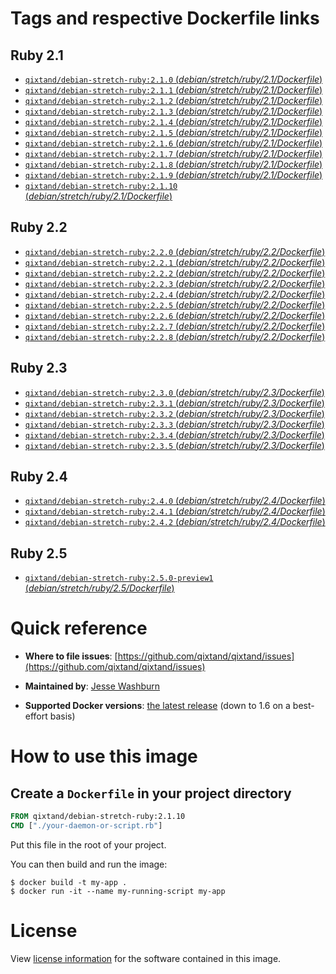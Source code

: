 # Tags and respective Dockerfile links

## Ruby 2.1
- [`qixtand/debian-stretch-ruby:2.1.0` (*debian/stretch/ruby/2.1/Dockerfile*)](https://github.com/qixtand/qixtand/blob/b35da83641a48b1afd7ae4d525daef7dd189e10c/ruby/2.1/debian/stretch/Dockerfile)
- [`qixtand/debian-stretch-ruby:2.1.1` (*debian/stretch/ruby/2.1/Dockerfile*)](https://github.com/qixtand/qixtand/blob/0d9d63b4b2aedf815345cbfafdf0efe756f77664/ruby/2.1/debian/stretch/Dockerfile)
- [`qixtand/debian-stretch-ruby:2.1.2` (*debian/stretch/ruby/2.1/Dockerfile*)](https://github.com/qixtand/qixtand/blob/5518af18d20c1c9f4e20a01011f97cf66a844c28/ruby/2.1/debian/stretch/Dockerfile)
- [`qixtand/debian-stretch-ruby:2.1.3` (*debian/stretch/ruby/2.1/Dockerfile*)](https://github.com/qixtand/qixtand/blob/f38db22e7a4b7913184e15d11712420957fee036/ruby/2.1/debian/stretch/Dockerfile)
- [`qixtand/debian-stretch-ruby:2.1.4` (*debian/stretch/ruby/2.1/Dockerfile*)](https://github.com/qixtand/qixtand/blob/a4ffc5631678ec7d1e28077bcb0592dabcc467b7/ruby/2.1/debian/stretch/Dockerfile)
- [`qixtand/debian-stretch-ruby:2.1.5` (*debian/stretch/ruby/2.1/Dockerfile*)](https://github.com/qixtand/qixtand/blob/7d6ee26dbde92b5ff925383542992e10b543462b/ruby/2.1/debian/stretch/Dockerfile)
- [`qixtand/debian-stretch-ruby:2.1.6` (*debian/stretch/ruby/2.1/Dockerfile*)](https://github.com/qixtand/qixtand/blob/b86b9034cf4d50f44ec5dbbff4f1b4136ceff6d5/ruby/2.1/debian/stretch/Dockerfile)
- [`qixtand/debian-stretch-ruby:2.1.7` (*debian/stretch/ruby/2.1/Dockerfile*)](https://github.com/qixtand/qixtand/blob/5bed2c58e6e0c2728c7284a070740550c700484b/ruby/2.1/debian/stretch/Dockerfile)
- [`qixtand/debian-stretch-ruby:2.1.8` (*debian/stretch/ruby/2.1/Dockerfile*)](https://github.com/qixtand/qixtand/blob/53dadbed05586a8137720a21bdf8116ab635ae41/ruby/2.1/debian/stretch/Dockerfile)
- [`qixtand/debian-stretch-ruby:2.1.9` (*debian/stretch/ruby/2.1/Dockerfile*)](https://github.com/qixtand/qixtand/blob/b953fbeedcf3f440f6755e33dbcdf6527af62f9a/ruby/2.1/debian/stretch/Dockerfile)
- [`qixtand/debian-stretch-ruby:2.1.10` (*debian/stretch/ruby/2.1/Dockerfile*)](https://github.com/qixtand/qixtand/blob/f44aa713bc647d629d37c6a281cb22da0c765841/ruby/2.1/debian/stretch/Dockerfile)

## Ruby 2.2
- [`qixtand/debian-stretch-ruby:2.2.0` (*debian/stretch/ruby/2.2/Dockerfile*)](https://github.com/qixtand/qixtand/blob/c52e9ee5de3a51a63226704d35a46f317e3aa3d2/ruby/2.2/debian/stretch/Dockerfile)
- [`qixtand/debian-stretch-ruby:2.2.1` (*debian/stretch/ruby/2.2/Dockerfile*)](https://github.com/qixtand/qixtand/blob/9a6ecd1cc0bc0702bd9f04a689485696fc96a2b2/ruby/2.2/debian/stretch/Dockerfile)
- [`qixtand/debian-stretch-ruby:2.2.2` (*debian/stretch/ruby/2.2/Dockerfile*)](https://github.com/qixtand/qixtand/blob/454f39ba4e870aea36ebfa8d2648dc5b419d569f/ruby/2.2/debian/stretch/Dockerfile)
- [`qixtand/debian-stretch-ruby:2.2.3` (*debian/stretch/ruby/2.2/Dockerfile*)](https://github.com/qixtand/qixtand/blob/189ffe51df7b2c013c3ca212171485c0c73ba4ac/ruby/2.2/debian/stretch/Dockerfile)
- [`qixtand/debian-stretch-ruby:2.2.4` (*debian/stretch/ruby/2.2/Dockerfile*)](https://github.com/qixtand/qixtand/blob/c7340101467cb52869d29335b97bde432e0754f5/ruby/2.2/debian/stretch/Dockerfile)
- [`qixtand/debian-stretch-ruby:2.2.5` (*debian/stretch/ruby/2.2/Dockerfile*)](https://github.com/qixtand/qixtand/blob/1a281a748851dd9762ffaf47fe05054fcaf2471b/ruby/2.2/debian/stretch/Dockerfile)
- [`qixtand/debian-stretch-ruby:2.2.6` (*debian/stretch/ruby/2.2/Dockerfile*)](https://github.com/qixtand/qixtand/blob/ba41191e04aaa915e65b3b68a1c788f1eb06e130/ruby/2.2/debian/stretch/Dockerfile)
- [`qixtand/debian-stretch-ruby:2.2.7` (*debian/stretch/ruby/2.2/Dockerfile*)](https://github.com/qixtand/qixtand/blob/cb4300c79235553aa3432d11178538f8ff905989/ruby/2.2/debian/stretch/Dockerfile)
- [`qixtand/debian-stretch-ruby:2.2.8` (*debian/stretch/ruby/2.2/Dockerfile*)](https://github.com/qixtand/qixtand/blob/d7342cc3143c2ed9399699c844f6d6ddf4849760/ruby/2.2/debian/stretch/Dockerfile)

## Ruby 2.3
- [`qixtand/debian-stretch-ruby:2.3.0` (*debian/stretch/ruby/2.3/Dockerfile*)](https://github.com/qixtand/qixtand/blob/35b3b6fff806b3d0044dcbdc5db735d8eadd3b57/ruby/2.3/debian/stretch/Dockerfile)
- [`qixtand/debian-stretch-ruby:2.3.1` (*debian/stretch/ruby/2.3/Dockerfile*)](https://github.com/qixtand/qixtand/blob/36ae5d6a8061525d74c13b8e752389537d640dc3/ruby/2.3/debian/stretch/Dockerfile)
- [`qixtand/debian-stretch-ruby:2.3.2` (*debian/stretch/ruby/2.3/Dockerfile*)](https://github.com/qixtand/qixtand/blob/74275cdce443e7bfa8f36786f63afe6e8f5167f7/ruby/2.3/debian/stretch/Dockerfile)
- [`qixtand/debian-stretch-ruby:2.3.3` (*debian/stretch/ruby/2.3/Dockerfile*)](https://github.com/qixtand/qixtand/blob/2e93f2991b3515d46def2aaffa5e6ac29a1293a0/ruby/2.3/debian/stretch/Dockerfile)
- [`qixtand/debian-stretch-ruby:2.3.4` (*debian/stretch/ruby/2.3/Dockerfile*)](https://github.com/qixtand/qixtand/blob/e6009c90da416577e32c9a5973ccee741ee1ab4c/ruby/2.3/debian/stretch/Dockerfile)
- [`qixtand/debian-stretch-ruby:2.3.5` (*debian/stretch/ruby/2.3/Dockerfile*)](https://github.com/qixtand/qixtand/blob/89971f6e7e502b98788d94fe3ac9a31d9b689625/ruby/2.3/debian/stretch/Dockerfile)

## Ruby 2.4
- [`qixtand/debian-stretch-ruby:2.4.0` (*debian/stretch/ruby/2.4/Dockerfile*)](https://github.com/qixtand/qixtand/blob/deca347bb31877d48d2e8b169c10171697f3b1be/debian/stretch/ruby/2.4/Dockerfile)
- [`qixtand/debian-stretch-ruby:2.4.1` (*debian/stretch/ruby/2.4/Dockerfile*)](https://github.com/qixtand/qixtand/blob/0ee106a8fe580d910569a3899a5e01b5f09211c6/debian/stretch/ruby/2.4/Dockerfile)
- [`qixtand/debian-stretch-ruby:2.4.2` (*debian/stretch/ruby/2.4/Dockerfile*)](https://github.com/qixtand/qixtand/blob/ee06f56e2e58aad914320228c91f21c7d153214e/debian/stretch/ruby/2.4/Dockerfile)

## Ruby 2.5
- [`qixtand/debian-stretch-ruby:2.5.0-preview1` (*debian/stretch/ruby/2.5/Dockerfile*)](https://github.com/qixtand/qixtand/blob/2082890f18c29efb44870bf7d723a00e3d88f78f/debian/stretch/ruby/2.5/Dockerfile)

# Quick reference
-	**Where to file issues**:
	[https://github.com/qixtand/qixtand/issues](https://github.com/qixtand/qixtand/issues)

-	**Maintained by**:
	[Jesse Washburn](https://github.com/qixtand/qixtand)

-	**Supported Docker versions**:
	[the latest release](https://github.com/docker/docker-ce/releases/latest) (down to 1.6 on a best-effort basis)

# How to use this image

## Create a `Dockerfile` in your project directory

```dockerfile
FROM qixtand/debian-stretch-ruby:2.1.10
CMD ["./your-daemon-or-script.rb"]
```

Put this file in the root of your project.

You can then build and run the image:

```console
$ docker build -t my-app .
$ docker run -it --name my-running-script my-app
```

# License
View [license information](https://www.ruby-lang.org/en/about/license.txt) for the software contained in this image.
